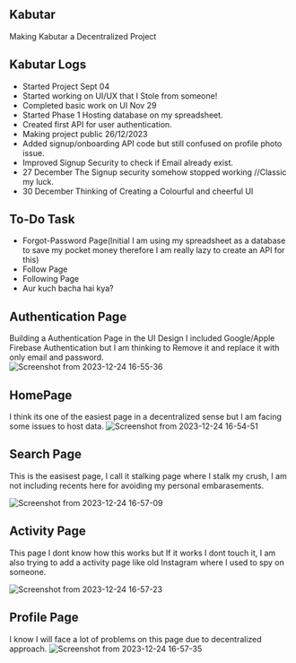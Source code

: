 ## Kabutar
Making Kabutar a Decentralized Project

## Kabutar Logs
- Started Project Sept 04
- Started working on UI/UX that I Stole from someone!
- Completed basic work on UI Nov 29
- Started Phase 1 Hosting database on my spreadsheet.
- Created first API for user authentication.
- Making project public 26/12/2023
- Added signup/onboarding API code but still confused on profile photo issue.
- Improved Signup Security to check if Email already exist.
- 27 December The Signup security somehow stopped working //Classic my luck.
- 30 December Thinking of Creating a Colourful and cheerful UI
  
## To-Do Task
- Forgot-Password Page(Initial I am using my spreadsheet as a database to save my pocket money therefore I am really lazy to create an API for this)
- Follow Page
- Following Page
- Aur kuch bacha hai kya?

## Authentication Page
Building a Authentication Page in the UI Design I included Google/Apple Firebase Authentication but I am thinking to Remove it and replace it with only email and password.  
![Screenshot from 2023-12-24 16-55-36](https://github.com/omsandippatil/Kabutar/assets/131482831/32850179-6f33-4588-a03f-75e8e2ab34bd)
## HomePage
I think its one of the easiest page in a decentralized sense but I am facing some issues to host data.
![Screenshot from 2023-12-24 16-54-51](https://github.com/omsandippatil/Kabutar/assets/131482831/47e3d0a8-fcfb-4d4b-b57f-62a14b132106)
## Search Page
This is the easisest page, I call it stalking page where I stalk my crush, I am not including recents here for avoiding my personal embarasements.


![Screenshot from 2023-12-24 16-57-09](https://github.com/omsandippatil/Kabutar/assets/131482831/1dc8d130-92b3-436d-8726-01a697e59c87)
## Activity Page
This page I dont know how this works but If it works I dont touch it, I am also trying to add a activity page like old Instagram where I used to spy on someone. 


![Screenshot from 2023-12-24 16-57-23](https://github.com/omsandippatil/Kabutar/assets/131482831/86e2dafe-6abe-416a-bfc9-3c31b3270e3a)
## Profile Page
I know I will face a lot of problems on this page due to decentralized approach.
![Screenshot from 2023-12-24 16-57-35](https://github.com/omsandippatil/Kabutar/assets/131482831/ecdf051c-ca8e-495b-8f1b-010148fca0c4)
